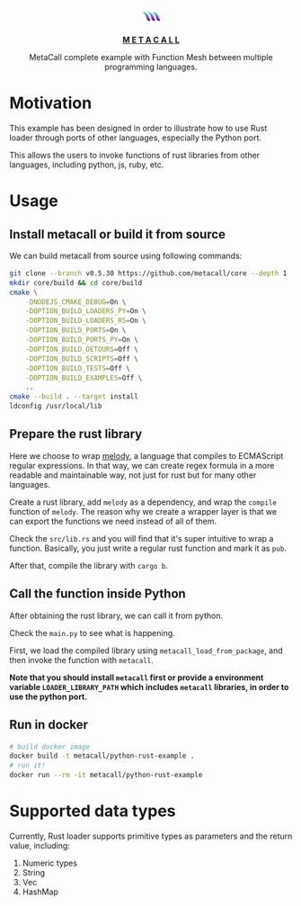 <div align="center">
    <a href="https://metacall.io" target="_blank"><img src="https://raw.githubusercontent.com/metacall/core/master/deploy/images/logo.png" alt="M E T A C A L L" style="max-width:100%;" width="32" height="32">
    <p><b>M E T A C A L L</b></p></a>
    <p>MetaCall complete example with Function Mesh between multiple programming languages.</p>
</div>

# Motivation

This example has been designed in order to illustrate how to use Rust loader through ports of other languages, especially the Python port. 

This allows the users to invoke functions of rust libraries from other languages, including python, js, ruby, etc.

# Usage

## Install metacall or build it from source

We can build metacall from source using following commands:

```bash
git clone --branch v0.5.30 https://github.com/metacall/core --depth 1
mkdir core/build && cd core/build
cmake \
    -DNODEJS_CMAKE_DEBUG=On \
    -DOPTION_BUILD_LOADERS_PY=On \
    -DOPTION_BUILD_LOADERS_RS=On \
    -DOPTION_BUILD_PORTS=On \
    -DOPTION_BUILD_PORTS_PY=On \
    -DOPTION_BUILD_DETOURS=Off \
    -DOPTION_BUILD_SCRIPTS=Off \
    -DOPTION_BUILD_TESTS=Off \
    -DOPTION_BUILD_EXAMPLES=Off \
    ..
cmake --build . --target install
ldconfig /usr/local/lib
```

## Prepare the rust library

Here we choose to wrap [melody](https://github.com/yoav-lavi/melody), a language that compiles to ECMAScript regular expressions. In that way, we can create regex formula in a more readable and maintainable way, not just for rust but for many other languages.

Create a rust library, add `melody` as a dependency, and wrap the `compile` function of `melody`. The reason why we create a wrapper layer is that we can export the functions we need instead of all of them.

Check the `src/lib.rs` and you will find that it's super intuitive to wrap a function. Basically, you just write a regular rust function and mark it as `pub`.

After that, compile the library with `cargo b`.

## Call the function inside Python

After obtaining the rust library, we can call it from python.

Check the `main.py` to see what is happening.

First, we load the compiled library using `metacall_load_from_package`, and then invoke the function with `metacall`.

**Note that you should install `metacall` first or provide a environment variable `LOADER_LIBRARY_PATH` which includes `metacall` libraries, in order to use the python port.**

## Run in docker

```bash
# build docker image
docker build -t metacall/python-rust-example .
# run it!
docker run --rm -it metacall/python-rust-example
```

# Supported data types

Currently, Rust loader supports primitive types as parameters and the return value, including:

1. Numeric types
2. String
3. Vec
4. HashMap